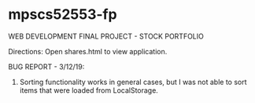 # mpscs52553-fp

WEB DEVELOPMENT FINAL PROJECT - STOCK PORTFOLIO

Directions: Open shares.html to view application. 

BUG REPORT - 3/12/19:
1. Sorting functionality works in general cases, but I was not able to sort items that were loaded from LocalStorage. 


